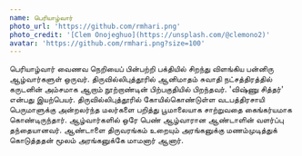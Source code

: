 ```yaml
---
name: பெரியாழ்வார்
photo_url: 'https://github.com/rmhari.png'
photo_credit: '[Clem Onojeghuo](https://unsplash.com/@clemono2)'
avatar: 'https://github.com/rmhari.png?size=100'
---
```

பெரியாழ்வார் வைணவ நெறியைப் பின்பற்றி பக்தியில் சிறந்து விளங்கிய பன்னிரு ஆழ்வார்களுள் ஒருவர். திருவில்லிபுத்தூரில் ஆனிமாதம் சுவாதி நட்சத்திரத்தில் கருடனின் அம்சமாக ஆறாம் நூற்றாண்டின் பிற்பகுதியில் பிறந்தவர். 'விஷ்ணு சித்தர்' என்பது இயற்பெயர். திருவில்லிபுத்தூரில் கோயில்கொண்டுள்ள வடபத்திரசாயி பெருமாளுக்கு அன்றலர்ந்த மலர்களை பறித்து பூமாலையாக சாற்றுவதை கைங்கர்யமாக கொண்டிருந்தார். ஆழ்வார்களில் ஒரே பெண் ஆழ்வாரான ஆண்டாளின் வளர்ப்பு தந்தையானவர். ஆண்டாளை திருவரங்கம் உறையும் அரங்கனுக்கு மணம்முடித்துக் கொடுத்ததன் மூலம் அரங்கனுக்கே மாமனார் ஆனார்.
